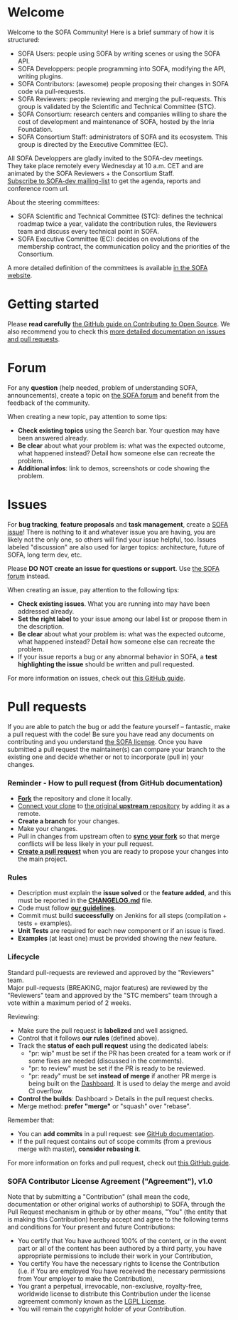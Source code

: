 # Welcome

Welcome to the SOFA Community! Here is a brief summary of how it is structured:
- SOFA Users: people using SOFA by writing scenes or using the SOFA API.
- SOFA Developpers: people programming into SOFA, modifying the API, writing plugins.
- SOFA Contributors: (awesome) people proposing their changes in SOFA code via pull-requests.
- SOFA Reviewers: people reviewing and merging the pull-requests. This group is validated by the Scientific and Technical Committee (STC).
- SOFA Consortium: research centers and companies willing to share the cost of development and maintenance of SOFA, hosted by the Inria Foundation.
- SOFA Consortium Staff: administrators of SOFA and its ecosystem. This group is directed by the Executive Committee (EC).

All SOFA Developpers are gladly invited to the SOFA-dev meetings.  
They take place remotely every Wednesday at 10 a.m. CET and are animated by the SOFA Reviewers + the Consortium Staff.  
[Subscribe to SOFA-dev mailing-list](https://sympa.inria.fr/sympa/subscribe/sofa-dev) to get the agenda, reports and conference room url.

About the steering committees:
- SOFA Scientific and Technical Committee (STC): defines the technical roadmap twice a year, validate the contribution rules, the Reviewers team and discuss every technical point in SOFA.
- SOFA Executive Committee (EC): decides on evolutions of the membership contract, the communication policy and the priorities of the Consortium.

A more detailed definition of the committees is available [in the SOFA website](https://www.sofa-framework.org/consortium/presentation/).


# Getting started

Please **read carefully** [the GitHub guide on Contributing to Open Source](https://guides.github.com/activities/contributing-to-open-source/). We also recommend you to check this [more detailed documentation on issues and pull requests](https://help.github.com/categories/collaborating-with-issues-and-pull-requests/).


# Forum

For any **question** (help needed, problem of understanding SOFA, announcements), create a topic on [the SOFA forum](https://www.sofa-framework.org/community/forum/) and benefit from the feedback of the community.

When creating a new topic, pay attention to some tips:

- **Check existing topics** using the Search bar. Your question may have been answered already.
- **Be clear** about what your problem is: what was the expected outcome, what happened instead? Detail how someone else can recreate the problem.
- **Additional infos**: link to demos, screenshots or code showing the problem.


# Issues

For **bug tracking**, **feature proposals** and **task management**, create a [SOFA issue](https://github.com/sofa-framework/sofa/issues)! There is nothing to it and whatever issue you are having, you are likely not the only one, so others will find your issue helpful, too. Issues labeled "discussion" are also used for larger topics: architecture, future of SOFA, long term dev, etc.

Please **DO NOT create an issue for questions or support**. Use [the SOFA forum](https://www.sofa-framework.org/community/forum/) instead.

When creating an issue, pay attention to the following tips:

- **Check existing issues**. What you are running into may have been addressed already.
- **Set the right label** to your issue among our label list or propose them in the description.
- **Be clear** about what your problem is: what was the expected outcome, what happened instead? Detail how someone else can recreate the problem.
- If your issue reports a bug or any abnormal behavior in SOFA, a **test highlighting the issue** should be written and pull requested.

For more information on issues, check out [this GitHub guide](https://guides.github.com/features/issues/).  


# Pull requests

If you are able to patch the bug or add the feature yourself – fantastic, make a pull request with the code! Be sure you have read any documents on contributing and you understand [the SOFA license](https://github.com/sofa-framework/sofa/blob/master/LICENCE.txt). Once you have submitted a pull request the maintainer(s) can compare your branch to the existing one and decide whether or not to incorporate (pull in) your changes.

### Reminder - How to pull request (from GitHub documentation)

- **[Fork](http://guides.github.com/activities/forking/)** the repository and clone it locally.
- [Connect your clone](https://help.github.com/articles/configuring-a-remote-for-a-fork/) to [the original **upstream** repository](https://github.com/sofa-framework/sofa/) by adding it as a remote.
- **Create a branch** for your changes.
- Make your changes.
- Pull in changes from upstream often to [**sync your fork**](https://help.github.com/articles/syncing-a-fork/) so that merge conflicts will be less likely in your pull request.
- [**Create a pull request**](https://help.github.com/articles/creating-a-pull-request-from-a-fork/) when you are ready to propose your changes into the main project.

### Rules

- Description must explain the **issue solved** or the **feature added**, and this must be reported in the **[CHANGELOG.md](https://github.com/sofa-framework/sofa/blob/master/CHANGELOG.md)** file.
- Code must follow **[our guidelines](https://github.com/sofa-framework/sofa/blob/master/GUIDELINES.md)**.
- Commit must build **successfully** on Jenkins for all steps (compilation + tests + examples).
- **Unit Tests** are required for each new component or if an issue is fixed.
- **Examples** (at least one) must be provided showing the new feature.

### Lifecycle

Standard pull-requests are reviewed and approved by the "Reviewers" team.  
Major pull-requests (BREAKING, major features) are reviewed by the "Reviewers" team and approved by the "STC members" team through a vote within a maximum period of 2 weeks.

Reviewing:

- Make sure the pull request is **labelized** and well assigned.
- Control that it follows **our rules** (defined above).
- Track the **status of each pull request** using the dedicated labels:
  - "pr: wip" must be set if the PR has been created for a team work or if some fixes are needed (discussed in the comments).
  - "pr: to review" must be set if the PR is ready to be reviewed. 
  - "pr: ready" must be set **instead of merge** if another PR merge is being built on the [Dashboard](https://www.sofa-framework.org/dash/?branch=origin/master). It is used to delay the merge and avoid CI overflow.
- **Control the builds**: Dashboard > Details in the pull request checks.
- Merge method: **prefer "merge"** or "squash" over "rebase".

Remember that:

- You can **add commits** in a pull request: see [GitHub documentation](https://help.github.com/articles/committing-changes-to-a-pull-request-branch-created-from-a-fork/).
- If the pull request contains out of scope commits (from a previous merge with master), **consider rebasing it**.

For more information on forks and pull request, check out [this GitHub guide](https://guides.github.com/activities/forking/).

### SOFA Contributor License Agreement ("Agreement"), v1.0

Note that by submitting a "Contribution" (shall mean the code, documentation or other original works of authorship) to SOFA, through the Pull Request mechanism in github or by other means, "You" (the entity that is making this Contribution) hereby accept and agree to the following terms and conditions for Your present and future Contributions:

- You certify that You have authored 100% of the content, or in the event part or all of the content has been authored by a third party, you have appropriate permissions to include their work in your Contribution,
- You certify You have the necessary rights to license the Contribution (i.e. if You are employed You have received the necessary permissions from Your employer to make the Contribution),
- You grant a perpetual, irrevocable, non-exclusive, royalty-free, worldwide license to distribute this Contribution under the license agreement commonly known as the [LGPL License](https://opensource.org/licenses/LGPL-2.1).
- You will remain the copyright holder of your Contribution.
